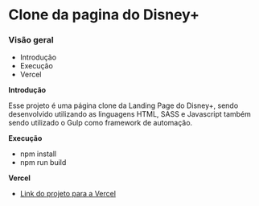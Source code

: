 # Clone da pagina do Disney+

### Visão geral

- Introdução
- Execução
- Vercel

**Introdução**

Esse projeto é uma página clone da Landing Page do Disney+, sendo desenvolvido utilizando as linguagens HTML, SASS e Javascript também sendo utilizado o Gulp como framework de automação.

**Execução**

- npm install
- npm run build

**Vercel**

- [Link do projeto para a Vercel]()
